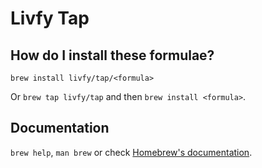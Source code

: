 # Livfy Tap

## How do I install these formulae?

`brew install livfy/tap/<formula>`

Or `brew tap livfy/tap` and then `brew install <formula>`.

## Documentation

`brew help`, `man brew` or check [Homebrew's documentation](https://docs.brew.sh).
